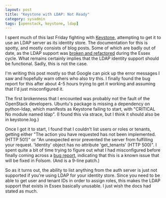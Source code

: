 ```yaml
---
layout: post
title: "Keystone with LDAP: Not Ready"
category: sysadmin
tags: [openstack, keystone, ldap]
---
```

I spent much of this last Friday fighting with [Keystone](http://keystone.openstack.org), attempting to get it to use an LDAP server as its identity store. The documentation for this is spotty, and mostly consists of blog posts. Some of which are badly out of date, as the LDAP support was [broken and refactored](http://adam.younglogic.com/2012/02/openstack-keystone-ldap-redux/) during the Essex cycle. What remains certainly implies that the LDAP identity support should be functional. Sadly, this is not the case.

I'm writing this post mostly so that Google can pick up the error messages I saw and hopefully warn others who also try this. I finally found the bug report for this after about 4-5 hours trying to get it working and assuming that I'd just misconfigured it.

The first brokenness that I encounted was probably not the fault of the OpenStack developers. Ubuntu's package is missing a dependency on python-ldap, which manifests as Keystone failing to start, with "CRITICAL No module named ldap". (I found this via strace, but I think it should also be in keystone.log.)

Once I got it to start, I found that I couldn't list users or roles or tenants, getting either "The action you have requested has not been implemented. (HTTP 501)" or "An unexpected error prevented the server from fulfilling your request. 'Identity' object has no attribute 'get\_tenants' (HTTP 500)". I spent quite a bit of time trying to figure out what I had misconfigured before finally coming across a [bug report](https://bugs.launchpad.net/keystone/+bug/983304), indicating that this is a known issue that will be fixed in Folsom. (And is a 9-line patch.)

So as it turns out, the ability to list anything from the auth server is just not supported if you're using LDAP for your identity store. Since you need to be able to get user and tenant IDs in order to assign roles, this makes the LDAP support that exists in Essex basically unusable. I just wish the docs had stated as much.

